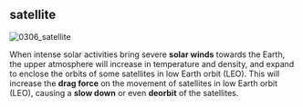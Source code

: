## satellite

![0306_satellite](./static/0306_satellite.png)

When intense solar activities bring severe **solar winds** towards the Earth, the upper atmosphere will increase in temperature and density, and expand to enclose the orbits of some satellites in low Earth orbit (LEO). This will increase the **drag force** on the movement of satellites in low Earth orbit (LEO), causing a **slow down** or even **deorbit** of the satellites.
